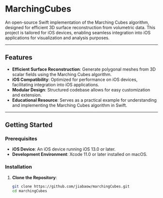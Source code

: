 # MarchingCubes

An open-source Swift implementation of the Marching Cubes algorithm, designed for efficient 3D surface reconstruction from volumetric data. This project is tailored for iOS devices, enabling seamless integration into iOS applications for visualization and analysis purposes.

---

## Features

- **Efficient Surface Reconstruction**: Generate polygonal meshes from 3D scalar fields using the Marching Cubes algorithm.
- **iOS Compatibility**: Optimized for performance on iOS devices, facilitating integration into iOS applications.
- **Modular Design**: Structured codebase allows for easy customization and extension.
- **Educational Resource**: Serves as a practical example for understanding and implementing the Marching Cubes algorithm in Swift.

---

## Getting Started

### Prerequisites

- **iOS Device**: An iOS device running iOS 13.0 or later.
- **Development Environment**: Xcode 11.0 or later installed on macOS.

### Installation

1. **Clone the Repository**:
   ```bash
   git clone https://github.com/jiabaow/marchingCubes.git
   cd marchingCubes

